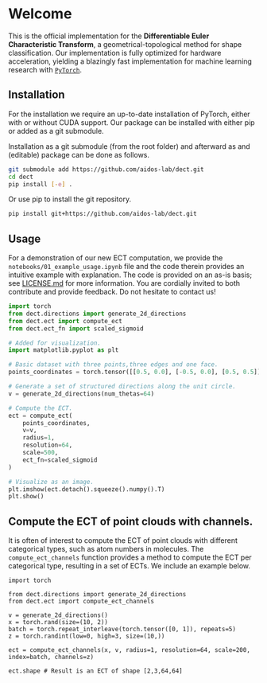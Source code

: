 # Welcome


This is the official implementation for the **Differentiable Euler Characteristic
Transform**, a geometrical-topological method for shape classification. Our
implementation is fully optimized for hardware acceleration,
yielding a blazingly fast implementation for machine learning research with
[`PyTorch`](https://pytorch.org/).

## Installation

For the installation we require an up-to-date installation of PyTorch, either
with or without CUDA support. Our package can be installed with either 
pip or added as a git submodule.

Installation as a git submodule (from the root folder) and afterward as and (editable) package can be done as follows. 
```sh
git submodule add https://github.com/aidos-lab/dect.git
cd dect
pip install [-e] .
```

Or use pip to install the git repository.
   
```sh
pip install git+https://github.com/aidos-lab/dect.git
```

## Usage

For a demonstration of our new ECT computation, we provide the
`notebooks/01_example_usage.ipynb` file and the code therein provides an intuitive
example with explanation. The code is provided on an as-is basis; see
[LICENSE.md](https://github.com/aidos-lab/dect/blob/main/LICENSE.md) for more
information. You are cordially invited to both contribute and provide feedback.
Do not hesitate to contact us!

```python
import torch 
from dect.directions import generate_2d_directions 
from dect.ect import compute_ect
from dect.ect_fn import scaled_sigmoid 

# Added for visualization.
import matplotlib.pyplot as plt

# Basic dataset with three points,three edges and one face.
points_coordinates = torch.tensor([[0.5, 0.0], [-0.5, 0.0], [0.5, 0.5]])

# Generate a set of structured directions along the unit circle.
v = generate_2d_directions(num_thetas=64)

# Compute the ECT.
ect = compute_ect(
    points_coordinates, 
    v=v,
    radius=1,
    resolution=64,
    scale=500,
    ect_fn=scaled_sigmoid
)

# Visualize as an image.
plt.imshow(ect.detach().squeeze().numpy().T)
plt.show()
```

## Compute the ECT of point clouds with channels. 

It is often of interest to compute the ECT of point clouds with different categorical types, 
such as atom numbers in molecules. The `compute_ect_channels` function provides a method to 
compute the ECT per categorical type, resulting in a set of ECTs. 
We include an example below. 

```{python}
import torch

from dect.directions import generate_2d_directions
from dect.ect import compute_ect_channels

v = generate_2d_directions()
x = torch.rand(size=(10, 2))
batch = torch.repeat_interleave(torch.tensor([0, 1]), repeats=5)
z = torch.randint(low=0, high=3, size=(10,))

ect = compute_ect_channels(x, v, radius=1, resolution=64, scale=200, index=batch, channels=z)

ect.shape # Result is an ECT of shape [2,3,64,64]
```

